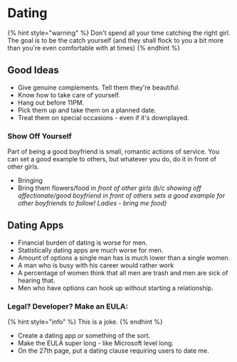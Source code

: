 # Dating

{% hint style="warning" %}
Don't spend all your time catching the right girl. The goal is to be the catch yourself (and they shall flock to you a bit more than you're even comfortable with at times)
{% endhint %}

## Good Ideas

* Give genuine complements. Tell them they're beautiful.
* Know how to take care of yourself.
* Hang out before 11PM.
* Pick them up and take them on a planned date.
* Treat them on special occasions - even if it's downplayed.&#x20;

### Show Off Yourself

Part of being a good boyfriend is small, romantic actions of service. You can set a good example to others, but whatever you do, do it in front of other girls.

* Bringing&#x20;
* Bring them flowers/food in _front of other girls (b/c showing off affectionate/good boyfriend in front of others sets a good example for other boyfriends to follow! Ladies - bring me food)_



## Dating Apps

* Financial burden of dating is worse for men.
* Statistically dating apps are much worse for men.
* Amount of options a single man has is much lower than a single women.
* A man who is busy with his career would rather work
* A percentage of women think that all men are trash and men are sick of hearing that.
* Men who have options can hook up without starting a relationship.



### Legal? Developer? Make an EULA:

{% hint style="info" %}
This is a joke.&#x20;
{% endhint %}

* Create a dating app or something of the sort.
* Make the EULA super long - like Microsoft level long.
* On the 27th page, put a dating clause requiring users to date me.

